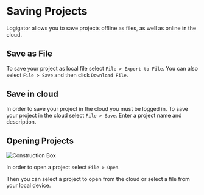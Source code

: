 # Saving Projects

Logigator allows you to save projects offline as files, as well as online in the cloud.

## Save as File

To save your project as local file select `File > Export to File`. You can also select `File > Save` and then click `Download File`.

## Save in cloud

In order to save your project in the cloud you must be logged in.
To save your project in the cloud select `File > Save`. Enter a project name and description.

## Opening Projects

<div class="rows">

![Construction Box](assets/help/open-project.png)

<div class="margin-left">

In order to open a project select `File > Open`.

Then you can select a project to open from the cloud or select a file from your local device.
</div>
</div>
